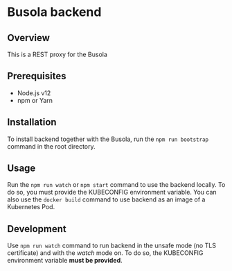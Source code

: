 # Busola backend

## Overview

This is a REST proxy for the Busola

## Prerequisites

- Node.js v12
- npm or Yarn

## Installation

To install backend together with the Busola, run the `npm run bootstrap` command in the root directory.

## Usage

Run the `npm run watch` or `npm start` command to use the backend locally. To do so, you must provide the KUBECONFIG environment variable. You can also use the `docker build` command to use backend as an image of a Kubernetes Pod.

## Development

Use `npm run watch` command to run backend in the unsafe mode (no TLS certificate) and with the _watch_ mode on.
To do so, the KUBECONFIG environment variable **must be provided**.
